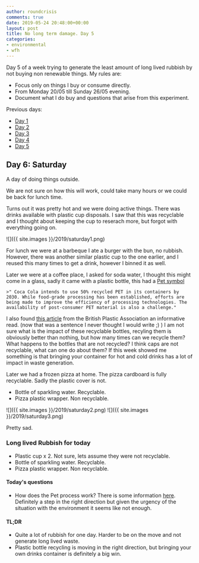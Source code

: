 ```yaml
---
author: roundcrisis
comments: true
date: 2019-05-24 20:48:00+00:00
layout: post
title: No long term damage. Day 5
categories:
- environmental
- wfh
---
```


Day 5 of a week trying to generate the least amount of long lived rubbish by not buying non renewable things. My rules are:

* Focus only on things I buy or consume directly.
* From Monday 20/05 till Sunday 26/05 evening.
* Document what I do buy and questions that arise from this experiment.

Previous days:

* [Day 1](http://www.roundcrisis.com/2019/05/20/no-longter-damage-1/)
* [Day 2](http://www.roundcrisis.com/2019/05/21/no-longter-damage-2/)
* [Day 3](http://www.roundcrisis.com/2019/05/22/no-longer-damage-3/)
* [Day 4](http://www.roundcrisis.com/2019/05/23/no-longer-damage-4/)
* [Day 5](http://www.roundcrisis.com/2019/05/24/no-longer-damage-5/)

## Day 6: Saturday

A day of doing things outside.

We are not sure on how this will work, could take many hours or we could be back for lunch time.

Turns out it was pretty hot and we were doing active things. There was drinks available with plastic cup disposals. 
I saw that this was recyclable and I thought about keeping the cup to reserach more, but forgot with everything going on.

![]({{ site.images }}/2019/saturday1.png)

For lunch we were at a barbeque I ate a burger with the bun, no rubbish. However, there was another similar plastic cup to the one earlier, and I reused this many times to get a drink, however I binned it as well.

Later we were at a coffee place, I asked for soda water, I thought this might come in a glass, sadly it came with a plastic bottle, this had a [Pet symbol](https://en.wikipedia.org/wiki/PET_bottle_recycling)

    >" Coca Cola intends to use 50% recycled PET in its containers by 2030. While food-grade processing has been established, efforts are being made to improve the efficiency of processing technologies. The availability of post-consumer PET material is also a challenge."

I also found [this article](https://www.bpf.co.uk/Sustainability/pet_plastic_bottles_facts_not_myths.aspx) from the British Plastic Association an informative read. (now that was a sentence I never thought I would write ;) )
I am not sure what is the impact of these recyclable bottles, recyling them is obviously better than nothing, but how many times can we recycle them? What happens to the bottles that are not recycled? I think caps are not recyclable, what can one do about them? If this week showed me something is that bringing your container for hot and cold drinks has a lot of impact in waste generation.


Later we had a frozen pizza at home. The pizza cardboard is fully recyclable. Sadly the plastic cover is not.

* Bottle of sparkling water. Recyclable.
* Pizza plastic wrapper. Non recyclable.


![]({{ site.images }}/2019/saturday2.png)
![]({{ site.images }}/2019/saturday3.png)

Pretty sad.

### Long lived Rubbish for today

* Plastic cup x 2. Not sure, lets assume they were not recyclable.
* Bottle of sparkling water. Recyclable.
* Pizza plastic wrapper. Non recyclable.

#### Today's questions

* How does the Pet process work? There is some information [here](https://www.thebalancesmb.com/recycling-polyethylene-terephthalate-pet-2877869). Definitely a step in the right direction but given the urgency of the situation with the environment it seems like not enough.

#### TL;DR

* Quite a lot of rubbish for one day. Harder to be on the move and not generate long lived waste.
* Plastic bottle recycling is moving in the right direction, but bringing your own drinks container is definitely a big win.

